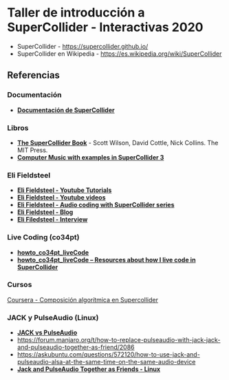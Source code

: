 # Taller de introducción a SuperCollider - Interactivas 2020

* SuperCollider -  https://supercollider.github.io/
* SuperCollider en Wikipedia - https://es.wikipedia.org/wiki/SuperCollider


## Referencias

### Documentación

* [__Documentación de SuperCollider__](https://doc.sccode.org/)

### Libros

* [__The SuperCollider Book__](https://mitpress.mit.edu/books/supercollider-book) - Scott Wilson, David Cottle, Nick Collins. The MIT Press. 
* [__Computer Music with examples in SuperCollider 3__](http://rhoadley.net/courses/tech_resources/supercollider/tutorials/cottle/CMSC7105.pdf)

### Eli Fieldsteel

* [__Eli Fieldsteel - Youtube Tutorials__](https://www.youtube.com/playlist?list=PLPYzvS8A_rTaNDweXe6PX4CXSGq4iEWYC)
* [__Eli Fieldsteel - Youtube videos__](https://www.youtube.com/user/elifieldsteel/videos)
* [__Eli Fieldsteel - Audio coding with SuperCollider series__](https://www.youtube.com/watch?v=u4ffYRbfEoY)
* [__Eli Fieldsteel - Blog__](http://www.elifieldsteel.com/supercollider)
* [__Eli Filedsteel - Interview__](http://scinterviews.com/eli-fieldsteel-interview/)

### Live Coding (co34pt)

* [__howto_co34pt_liveCode__](https://theseanco.github.io/howto_co34pt_liveCode/)
* [__howto_co34pt_liveCode – Resources about how I live code in SuperCollider__](https://toplap.org/howto_co34pt_livecode-resources-about-how-i-live-code-in-supercollider/)

### Cursos

[Coursera - Composición algorítmica en Supercollider](https://www.coursera.org/learn/composicion-algoritmica-supercollider)

### JACK y PulseAudio (Linux)

 * [__JACK vs PulseAudio__](https://jackaudio.org/faq/pulseaudio_and_jack.html)
 * https://forum.manjaro.org/t/how-to-replace-pulseaudio-with-jack-jack-and-pulseaudio-together-as-friend/2086
 * https://askubuntu.com/questions/572120/how-to-use-jack-and-pulseaudio-alsa-at-the-same-time-on-the-same-audio-device
 * [__Jack and PulseAudio Together as Friends - Linux__](https://www.youtube.com/watch?v=6J-RQudJx30)
